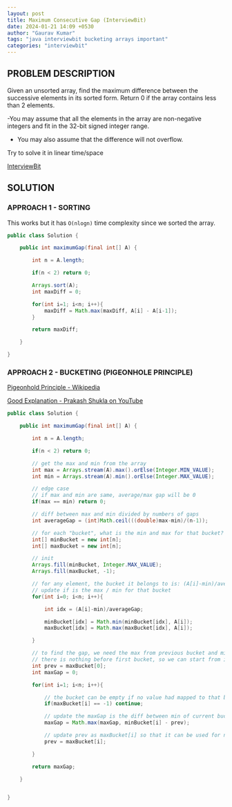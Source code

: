 ```yaml
---
layout: post
title: Maximum Consecutive Gap (InterviewBit)
date: 2024-01-21 14:09 +0530
author: "Gaurav Kumar"
tags: "java interviewbit bucketing arrays important"
categories: "interviewbit"
---
```


## PROBLEM DESCRIPTION

Given an unsorted array, find the maximum difference between the successive elements in its sorted form.
Return 0 if the array contains less than 2 elements.

-You may assume that all the elements in the array are non-negative integers and fit in the 32-bit signed integer range.

- You may also assume that the difference will not overflow.

Try to solve it in linear time/space

[InterviewBit](https://www.interviewbit.com/problems/maximum-consecutive-gap/)

## SOLUTION

### APPROACH 1 - SORTING

This works but it has `O(nlogn)` time complexity since we sorted the array.

```java
public class Solution {

    public int maximumGap(final int[] A) {

        int n = A.length;

        if(n < 2) return 0;

        Arrays.sort(A);
        int maxDiff = 0;

        for(int i=1; i<n; i++){
            maxDiff = Math.max(maxDiff, A[i] - A[i-1]);
        }

        return maxDiff;

    }

}
```

### APPROACH 2 - BUCKETING (PIGEONHOLE PRINCIPLE)

[Pigeonhold Principle - Wikipedia](https://en.wikipedia.org/wiki/Pigeonhole_principle)

[Good Explanation - Prakash Shukla on YouTube](https://www.youtube.com/watch?v=VT-6zwGKYwA)

```java
public class Solution {

    public int maximumGap(final int[] A) {

        int n = A.length;

        if(n < 2) return 0;

        // get the max and min from the array
        int max = Arrays.stream(A).max().orElse(Integer.MIN_VALUE);
        int min = Arrays.stream(A).min().orElse(Integer.MAX_VALUE);

        // edge case
        // if max and min are same, average/max gap will be 0
        if(max == min) return 0;

        // diff between max and min divided by numbers of gaps
        int averageGap = (int)Math.ceil(((double)max-min)/(n-1));

        // for each "bucket", what is the min and max for that bucket?
        int[] minBucket = new int[n];
        int[] maxBucket = new int[n];

        // init
        Arrays.fill(minBucket, Integer.MAX_VALUE);
        Arrays.fill(maxBucket, -1);

        // for any element, the bucket it belongs to is: (A[i]-min)/averageGap
        // update if is the max / min for that bucket
        for(int i=0; i<n; i++){

            int idx = (A[i]-min)/averageGap;

            minBucket[idx] = Math.min(minBucket[idx], A[i]);
            maxBucket[idx] = Math.max(maxBucket[idx], A[i]);

        }

        // to find the gap, we need the max from previous bucket and min from current bucket
        // there is nothing before first bucket, so we can start from i=1 (2nd bucket)
        int prev = maxBucket[0];
        int maxGap = 0;

        for(int i=1; i<n; i++){

            // the bucket can be empty if no value had mapped to that bucket, so skip that
            if(maxBucket[i] == -1) continue;

            // update the maxGap is the diff between min of current bucket and max of previous bucket is larger
            maxGap = Math.max(maxGap, minBucket[i] - prev);

            // update prev as maxBucket[i] so that it can be used for next iteration
            prev = maxBucket[i];

        }

        return maxGap;

    }


}
```
